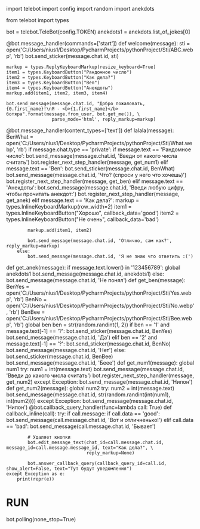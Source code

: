 import telebot
import config
import random
import anekdots

from telebot import types

bot = telebot.TeleBot(config.TOKEN)
anekdots1 = anekdots.list_of_jokes[0]

@bot.message_handler(commands=['start'])
def welcome(message):
    sti = open('C:/Users/nius1/Desktop/PycharmProjects/pythonProject/Sti/ABC.webp', 'rb')
    bot.send_sticker(message.chat.id, sti)

    markup = types.ReplyKeyboardMarkup(resize_keyboard=True)
    item1 = types.KeyboardButton("Рандомное число")
    item2 = types.KeyboardButton("Как дела?")
    item3 = types.KeyboardButton("Ben")
    item4 = types.KeyboardButton("Анекдоты")
    markup.add(item1, item2, item3, item4)

    bot.send_message(message.chat.id, "Добро пожаловать, {0.first_name}!\nЯ - <b>{1.first_name}</b> ботяра".format(message.from_user, bot.get_me()), \
                     parse_mode='html', reply_markup=markup)

@bot.message_handler(content_types=['text'])
def lalala(message):
    BenWhat = open('C:/Users/nius1/Desktop/PycharmProjects/pythonProject/Sti/What.webp', 'rb')
    if message.chat.type == 'private':
        if message.text == 'Рандомное число':
            bot.send_message(message.chat.id, 'Введи от какого числа считать')
            bot.register_next_step_handler(message, get_num1)
        elif message.text == 'Ben':
            bot.send_sticker(message.chat.id, BenWhat)
            bot.send_message(message.chat.id, 'Что? (спроси у него что хочешь)')
            bot.register_next_step_handler(message, get_ben)
        elif message.text == 'Анекдоты':
            bot.send_message(message.chat.id, 'Введи любую цифру, чтобы прочитать анекдот:')
            bot.register_next_step_handler(message, get_anek)
        elif message.text == 'Как дела?':
            markup = types.InlineKeyboardMarkup(row_width=2)
            item1 = types.InlineKeyboardButton("Хорошо", callback_data='good')
            item2 = types.InlineKeyboardButton("Не очень", callback_data='bad')

            markup.add(item1, item2)

            bot.send_message(message.chat.id, 'Отлично, сам как?', reply_markup=markup)
        else:
            bot.send_message(message.chat.id, 'Я не знаю что ответить :(')
def get_anek(message):
    if message.text.lower() in '123456789':
        global anekdots1
        bot.send_message(message.chat.id, anekdots1)
    else:
        bot.send_message(message.chat.id, 'Не понял')
def get_ben(message):
    BenYes = open('C:/Users/nius1/Desktop/PycharmProjects/pythonProject/Sti/Yes.webp', 'rb')
    BenNo = open('C:/Users/nius1/Desktop/PycharmProjects/pythonProject/Sti/No.webp', 'rb')
    BenBee = open('C:/Users/nius1/Desktop/PycharmProjects/pythonProject/Sti/Bee.webp', 'rb')
    global ben
    ben = str(random.randint(1, 2))
    if ben == '1' and message.text[-1] == '?':
        bot.send_sticker(message.chat.id, BenYes)
        bot.send_message(message.chat.id, 'Да')
    elif ben == '2' and message.text[-1] == '?':
        bot.send_sticker(message.chat.id, BenNo)
        bot.send_message(message.chat.id, 'Нет')
    else:
        bot.send_sticker(message.chat.id, BenBee)
        bot.send_message(message.chat.id, 'Беее')
def get_num1(message):
    global num1
    try:
        num1 = int(message.text)
        bot.send_message(message.chat.id, 'Введи до какого числа считать')
        bot.register_next_step_handler(message, get_num2)
    except Exception:
        bot.send_message(message.chat.id, 'Нипон')
def get_num2(message):
    global num2
    try:
        num2 = int(message.text)
        bot.send_message(message.chat.id, str(random.randint(int(num1), int(num2))))
    except Exception:
        bot.send_message(message.chat.id, 'Нипон')
@bot.callback_query_handler(func=lambda call: True)
def callback_inline(call):
    try:
        if call.message:
            if call.data == 'good':
                bot.send_message(call.message.chat.id, 'Вот и отличненько!')
            elif call.data == 'bad':
                bot.send_message(call.message.chat.id, 'Бывает')

            # Удаляет кнопки
            bot.edit_message_text(chat_id=call.message.chat.id, message_id=call.message.message_id, text="Как дела?", \
                                  reply_markup=None)

            bot.answer_callback_query(callback_query_id=call.id, show_alert=False, text="Тут будут уведомления")
    except Exception as e:
        print(repr(e))

# RUN
bot.polling(none_stop=True)
